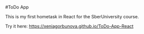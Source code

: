 #ToDo App

This is my first hometask in React for the SberUniversity course.

Try it here: https://xeniagorbunova.github.io/ToDo-App-React
